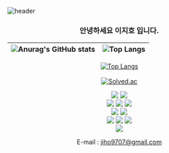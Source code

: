 ![header](https://capsule-render.vercel.app/api?type=slice&color=B2B2FF&height=200&section=header&text=Hi%20👋&fontSize=90&fontAlign=70&rotate=13&fontAlignY=20&desc=Jiho's%20Github&descAlign=70&descAlignY=44)

<div align = center>
    <h3> 안녕하세요 이지호 입니다. </h3>
    
|![Anurag's GitHub stats](https://github-readme-stats.vercel.app/api?username=jiho9702) | ![Top Langs](https://github-readme-stats.vercel.app/api/top-langs/?username=jiho9702) |
| ------------- | ------------- |


[![Top Langs](https://github-readme-stats.vercel.app/api/top-langs/?username=jiho9702&layout=compact)](https://github.com/****/github-readme-stats)
<br />    
[![Solved.ac](http://mazassumnida.wtf/api/generate_badge?boj=jiho9707)](https://solved.ac/profile/****)

<img src="https://img.shields.io/badge/Python-3776AB?style=flat&logo=Python&logoColor=white" />
<img src="https://img.shields.io/badge/Pytorch-EE4C2C?style=flat&logo=Pytorch&logoColor=white" />
<br>
<img src="https://img.shields.io/badge/HTML5-E34F26?style=flat&logo=HTML5&logoColor=white" />
<img src="https://img.shields.io/badge/CSS3-1572B6?style=flat&logo=CSS3&logoColor=white" />
<img src="https://img.shields.io/badge/JavaScript-F7DF1E?style=flat&logo=JavaScript&logoColor=white" />
<br>
<img src="https://img.shields.io/badge/Bootstrap-7952B3?style=flat&logo=Bootstrap&logoColor=white" />
<img src="https://img.shields.io/badge/Selenium-43B02A?style=flat&logo=Selenium&logoColor=white" />
<br>
<img src="https://img.shields.io/badge/MySQL-4479A1?style=flat&logo=MySQL&logoColor=white" />
<img src="https://img.shields.io/badge/MariaDB-003545?style=flat&logo=MariaDB&logoColor=white" />
<img src="https://img.shields.io/badge/Linux-FCC624?style=flat&logo=Linux&logoColor=white" />
<br />
<img src="https://img.shields.io/badge/Docker-2496ED?style=flat&logo=Docker&logoColor=white" />

<br />


E-mail : <a>jiho9707@gmail.com</a>
</div>
